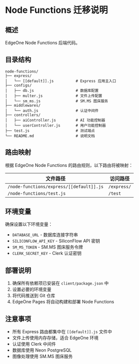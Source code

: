 # Node Functions 迁移说明

## 概述

EdgeOne Node Functions 后端代码。

## 目录结构

```
node-functions/
├── express/
│   └── [[default]].js          # Express 应用主入口
├── configs/
│   ├── db.js                   # 数据库配置
│   ├── multer.js               # 文件上传配置
│   └── sm_ms.js                # SM.MS 图床服务
├── middlewares/
│   └── auth.js                 # 认证中间件
├── controllers/
│   ├── aiController.js         # AI 功能控制器
│   └── userController.js       # 用户功能控制器
├── test.js                     # 测试端点
└── README.md                   # 说明文档
```

## 路由映射

根据 EdgeOne Node Functions 的路由规则，以下路由将被映射：

| 文件路径 | 访问路径 |
|---------|---------|
| `/node-functions/express/[[default]].js` | `/express/` |
| `/node-functions/test.js` | `/test` |

## 环境变量

确保设置以下环境变量：

- `DATABASE_URL` - 数据库连接字符串
- `SILICONFLOW_API_KEY` - SiliconFlow API 密钥
- `SM_MS_TOKEN` - SM.MS 图床服务令牌
- `CLERK_SECRET_KEY` - Clerk 认证密钥

## 部署说明

1. 确保所有依赖项已安装在 `client/package.json` 中
2. 设置必要的环境变量
3. 将代码推送到 Git 仓库
4. EdgeOne Pages 将自动构建和部署 Node Functions

## 注意事项

- 所有 Express 路由都集中在 `[[default]].js` 文件中
- 文件上传使用内存存储，适合 EdgeOne 环境
- 认证使用 Clerk 中间件
- 数据库使用 Neon PostgreSQL
- 图像处理使用 SM.MS 图床服务
